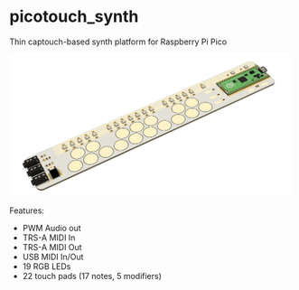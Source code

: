 # picotouch_synth

Thin captouch-based synth platform for Raspberry Pi Pico

<img width=500 src="./docs/picotouch_synth_render1.jpg"/>

Features:
* PWM Audio out
* TRS-A MIDI In
* TRS-A MIDI Out
* USB MIDI In/Out
* 19 RGB LEDs
* 22 touch pads (17 notes, 5 modifiers)
